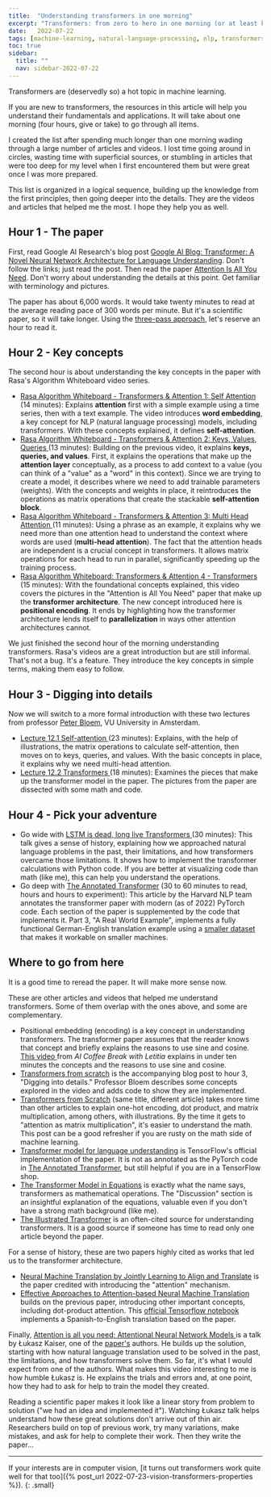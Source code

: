```yaml
---
title:  "Understanding transformers in one morning"
excerpt: "Transformers: from zero to hero in one morning (or at least know enough to discuss transformers intelligently and apply them to your projects)."
date:   2022-07-22
tags: [machine-learning, natural-language-processing, nlp, transformers]
toc: true
sidebar:
  title: ""
  nav: sidebar-2022-07-22
---
```


Transformers are (deservedly so) a hot topic in machine learning.

If you are new to transformers, the resources in this article will help you understand their fundamentals and applications. It will take about one morning (four hours, give or take) to go through all items.

I created the list after spending much longer than one morning wading through a large number of articles and videos. I lost time going around in circles, wasting time with superficial sources, or stumbling in articles that were too deep for my level when I first encountered them but were great once I was more prepared.

This list is organized in a logical sequence, building up the knowledge from the first principles, then going deeper into the details. They are the videos and articles that helped me the most. I hope they help you as well.

<!--more-->

## Hour 1 - The paper

First, read Google AI Research's blog post [Google AI Blog: Transformer: A Novel Neural Network Architecture for Language Understanding](https://ai.googleblog.com/2017/08/transformer-novel-neural-network.html). Don't follow the links; just read the post. Then read the paper [Attention Is All You Need](https://arxiv.org/abs/1706.03762). Don't worry about understanding the details at this point. Get familiar with terminology and pictures.

The paper has about 6,000 words. It would take twenty minutes to read at the average reading pace of 300 words per minute. But it's a scientific paper, so it will take longer. Using the [three-pass approach](https://web.stanford.edu/class/ee384m/Handouts/HowtoReadPaper.pdf), let's reserve an hour to read it.

## Hour 2 - Key concepts

The second hour is about understanding the key concepts in the paper with Rasa's Algorithm Whiteboard video series.

- [Rasa Algorithm Whiteboard - Transformers & Attention 1: Self Attention <i class="fab fa-youtube" aria-hidden="true"></i>](https://www.youtube.com/watch?v=yGTUuEx3GkA&t=4s)(14 minutes): Explains **attention** first with a simple example using a time series, then with a text example. The video introduces **word embedding**, a key concept for NLP (natural language processing) models, including transformers. With these concepts explained, it defines **self-attention**.
- [Rasa Algorithm Whiteboard - Transformers & Attention 2: Keys, Values, Queries  <i class="fab fa-youtube" aria-hidden="true"></i>](https://www.youtube.com/watch?v=tIvKXrEDMhk)(13 minutes): Building on the previous video, it explains **keys, queries, and values**.  First, it explains the operations that make up the **attention layer** conceptually, as a process to add context to a value (you can think of a "value" as a "word" in this context). Since we are trying to create a model, it describes where we need to add trainable parameters (weights). With the concepts and weights in place, it reintroduces the operations as matrix operations that create the stackable **self-attention block**.
- [Rasa Algorithm Whiteboard - Transformers & Attention 3: Multi Head Attention <i class="fab fa-youtube" aria-hidden="true"></i>](https://www.youtube.com/watch?v=23XUv0T9L5c) (11 minutes): Using a phrase as an example, it explains why we need more than one attention head to understand the context where words are used (**multi-head attention**). The fact that the attention heads are independent is a crucial concept in transformers. It allows matrix operations for each head to run in parallel, significantly speeding up the training process.
- [Rasa Algorithm Whiteboard: Transformers & Attention 4 - Transformers <i class="fab fa-youtube" aria-hidden="true"></i>](https://www.youtube.com/watch?v=EXNBy8G43MM)(15 minutes):  With the foundational concepts explained, this video covers the pictures in the "Attention is All You Need" paper that make up the **transformer architecture**. The new concept introduced here is **positional encoding**. It ends by highlighting how the transformer architecture lends itself to **parallelization** in ways other attention architectures cannot.

We just finished the second hour of the morning understanding transformers. Rasa's videos are a great introduction but are still informal. That's not a bug. It's a feature. They introduce the key concepts in simple terms, making them easy to follow.

## Hour 3 - Digging into details

Now we will switch to a more formal introduction with these two lectures from professor [Peter Bloem](https://peterbloem.nl/), VU University in Amsterdam.

- [Lecture 12.1 Self-attention <i class="fab fa-youtube" aria-hidden="true"></i>](https://www.youtube.com/watch?v=KmAISyVvE1Y&list=PLIXJ-Sacf8u60G1TwcznBmK6rEL3gmZmV&index=2)(23 minutes): Explains, with the help of illustrations, the matrix operations to calculate self-attention, then moves on to keys, queries, and values. With the basic concepts in place, it explains why we need multi-head attention.
- [Lecture 12.2 Transformers <i class="fab fa-youtube" aria-hidden="true"></i>](https://www.youtube.com/watch?v=oUhGZMCTHtI&list=PLIXJ-Sacf8u60G1TwcznBmK6rEL3gmZmV&index=3)(18 minutes): Examines the pieces that make up the transformer model in the paper. The pictures from the paper are dissected with some math and code.

## Hour 4 - Pick your adventure

- Go wide with [LSTM is dead, long live Transformers  <i class="fab fa-youtube" aria-hidden="true"></i>](https://sea-adl.org/2019/12/03/lstm-is-dead-long-live-transformers/) (30 minutes): This talk gives a sense of history, explaining how we approached natural language problems in the past, their limitations, and how transformers overcame those limitations. It shows how to implement the transformer calculations with Python code. If you are better at visualizing code than math (like me), this can help you understand the operations.
- Go deep with [The Annotated Transformer](http://nlp.seas.harvard.edu/annotated-transformer/) (30 to 60 minutes to read, hours and hours to experiment):  This article by the Harvard NLP team annotates the transformer paper with modern (as of 2022) PyTorch code. Each section of the paper is supplemented by the code that implements it. Part 3, "A Real World Example", implements a fully functional German-English translation example using a [smaller dataset](https://torchtext.readthedocs.io/en/latest/datasets.html#multi30k) that makes it workable on smaller machines.

## Where to go from here

It is a good time to reread the paper. It will make more sense now.

These are other articles and videos that helped me understand transformers. Some of them overlap with the ones above, and some are complementary.

- Positional embedding (encoding) is a key concept in understanding transformers. The transformer paper assumes that the reader knows that concept and briefly explains the reasons to use sine and cosine. [This video  <i class="fab fa-youtube" aria-hidden="true"></i>](https://www.youtube.com/watch?v=1biZfFLPRSY) from _AI Coffee Break with Letitia_ explains in under ten minutes the concepts and the reasons to use sine and cosine.
- [Transformers from scratch](http://peterbloem.nl/blog/transformers) is the accompanying blog post to hour 3, "Digging into details." Professor Bloem describes some concepts explored in the video and adds code to show they are implemented.
- [Transformers from Scratch](https://e2eml.school/transformers.html) (same title, different article) takes more time than other articles to explain one-hot encoding, dot product, and matrix multiplication, among others, with illustrations. By the time it gets to "attention as matrix multiplication", it's easier to understand the math. This post can be a good refresher if you are rusty on the math side of machine learning.
- [Transformer model for language understanding](https://www.tensorflow.org/text/tutorials/transformer) is TensorFlow's official implementation of the paper. It is not as annotated as the PyTorch code in [The Annotated Transformer](http://nlp.seas.harvard.edu/annotated-transformer/), but still helpful if you are in a TensorFlow shop.
- [The Transformer Model in Equations](https://johnthickstun.com/docs/transformers.pdf) is exactly what the name says, transformers as mathematical operations. The "Discussion" section is an insightful explanation of the equations, valuable even if you don't have a strong math background (like me).
- [The Illustrated Transformer](https://jalammar.github.io/illustrated-transformer/) is an often-cited source for understanding transformers. It is a good source if someone has time to read only one article beyond the paper.

For a sense of history, these are two papers highly cited as works that led us to the transformer architecture.

- [Neural Machine Translation by Jointly Learning to Align and Translate](https://arxiv.org/abs/1409.0473) is the paper credited with introducing the "attention" mechanism.
- [Effective Approaches to Attention-based Neural Machine Translation](https://arxiv.org/abs/1508.04025) builds on the previous paper, introducing other important concepts, including dot-product attention. This [official Tensorflow notebook](https://www.tensorflow.org/text/tutorials/nmt_with_attention) implements a Spanish-to-English translation based on the paper.

Finally, [Attention is all you need; Attentional Neural Network Models <i class="fab fa-youtube" aria-hidden="true"></i>](https://www.youtube.com/watch?v=rBCqOTEfxvg) is a talk by Łukasz Kaiser, one of the [paper's](https://arxiv.org/abs/1706.03762) authors. He builds up the solution, starting with how natural language translation used to be solved in the past, the limitations, and how transformers solve them. So far, it's what I would expect from one of the authors. What makes this video interesting to me is how humble Łukasz is. He explains the trials and errors and, at one point, how they had to ask for help to train the model they created.

Reading a scientific paper makes it look like a linear story from problem to solution ("we had an idea and implemented it"). Watching Łukasz talk helps understand how these great solutions don't arrive out of thin air. Researchers build on top of previous work, try many variations, make mistakes, and ask for help to complete their work. Then they write the paper…

----

If your interests are in computer vision, [it turns out transformers work quite well for that too]({% post_url 2022-07-23-vision-transformers-properties %}).
{: .small}
